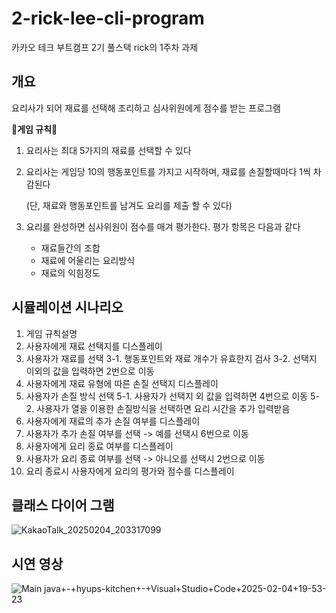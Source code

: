 # 2-rick-lee-cli-program
카카오 테크 부트캠프 2기 풀스택 rick의 1주차 과제


## 개요
요리사가 되어 재료를 선택해 조리하고 심사위원에게 점수를 받는 프로그램
  
  📜**게임 규칙**📜
  1. 요리사는 최대 5가지의 재료를 선택할 수 있다
  2. 요리사는 게임당 10의 행동포인트를 가지고 시작하며, 재료를 손질할때마다 1씩 차감된다
      
      (단, 재료와 행동포인트를 남겨도 요리를 제출 할 수 있다)
      
  3. 요리를 완성하면 심사위원이 점수를 매겨 평가한다. 평가 항목은 다음과 같다
      - 재료들간의 조합
      - 재료에 어울리는 요리방식
      - 재료의 익힘정도


## 시뮬레이션 시나리오
1. 게임 규칙설명
2. 사용자에게 재료 선택지를 디스플레이
3. 사용자가 재료를 선택
   3-1. 행동포인트와 재료 개수가 유효한지 검사
   3-2. 선택지 이외의 값을 입력하면 2번으로 이동
5. 사용자에게 재료 유형에 따른 손질 선택지 디스플레이
6. 사용자가 손질 방식 선택
     5-1. 사용자가 선택지 외 값을 입력하면 4번으로 이동
     5-2. 사용자가 열을 이용한 손질방식을 선택하면 요리 시간을 추가 입력받음
7. 사용자에게 재료의 추가 손질 여부를 디스플레이
8. 사용자가 추가 손질 여부를 선택 -> 예를 선택시 6번으로 이동
9. 사용자에게 요리 종료 여부를 디스플레이
10. 사용자가 요리 종료 여부를 선택 -> 아니오를 선택시 2번으로 이동
11. 요리 종료시 사용자에게 요리의 평가와 점수를 디스플레이


## 클래스 다이어 그램
![KakaoTalk_20250204_203317099](https://github.com/user-attachments/assets/061009ab-9ba7-4222-9405-4e2ca2c87501)


## 시연 영상
![Main java+-+hyups-kitchen+-+Visual+Studio+Code+2025-02-04+19-53-23](https://github.com/user-attachments/assets/3b8e7ddc-6671-41a0-ae60-1289e1faf7d0)
